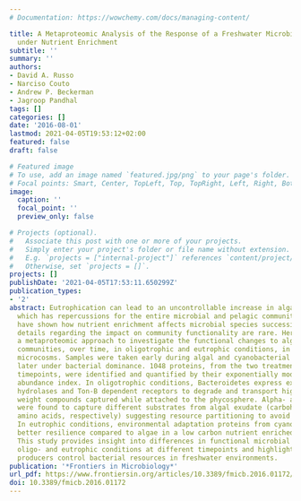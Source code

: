 ```yaml
---
# Documentation: https://wowchemy.com/docs/managing-content/

title: A Metaproteomic Analysis of the Response of a Freshwater Microbial Community
  under Nutrient Enrichment
subtitle: ''
summary: ''
authors:
- David A. Russo
- Narciso Couto
- Andrew P. Beckerman
- Jagroop Pandhal
tags: []
categories: []
date: '2016-08-01'
lastmod: 2021-04-05T19:53:12+02:00
featured: false
draft: false

# Featured image
# To use, add an image named `featured.jpg/png` to your page's folder.
# Focal points: Smart, Center, TopLeft, Top, TopRight, Left, Right, BottomLeft, Bottom, BottomRight.
image:
  caption: ''
  focal_point: ''
  preview_only: false

# Projects (optional).
#   Associate this post with one or more of your projects.
#   Simply enter your project's folder or file name without extension.
#   E.g. `projects = ["internal-project"]` references `content/project/deep-learning/index.md`.
#   Otherwise, set `projects = []`.
projects: []
publishDate: '2021-04-05T17:53:11.650299Z'
publication_types:
- '2'
abstract: Eutrophication can lead to an uncontrollable increase in algal biomass,
  which has repercussions for the entire microbial and pelagic community. Studies
  have shown how nutrient enrichment affects microbial species succession, however
  details regarding the impact on community functionality are rare. Here, we applied
  a metaproteomic approach to investigate the functional changes to algal and bacterial
  communities, over time, in oligotrophic and eutrophic conditions, in freshwater
  microcosms. Samples were taken early during algal and cyanobacterial dominance and
  later under bacterial dominance. 1048 proteins, from the two treatments and two
  timepoints, were identified and quantified by their exponentially modified protein
  abundance index. In oligotrophic conditions, Bacteroidetes express extracellular
  hydrolases and Ton-B dependent receptors to degrade and transport high molecular
  weight compounds captured while attached to the phycosphere. Alpha- and Beta-proteobacteria
  were found to capture different substrates from algal exudate (carbohydrates and
  amino acids, respectively) suggesting resource partitioning to avoid direct competition.
  In eutrophic conditions, environmental adaptation proteins from cyanobacteria suggested
  better resilience compared to algae in a low carbon nutrient enriched environment.
  This study provides insight into differences in functional microbial processes between
  oligo- and eutrophic conditions at different timepoints and highlights how primary
  producers control bacterial resources in freshwater environments.
publication: '*Frontiers in Microbiology*'
url_pdf: https://www.frontiersin.org/articles/10.3389/fmicb.2016.01172/full
doi: 10.3389/fmicb.2016.01172
---
```

